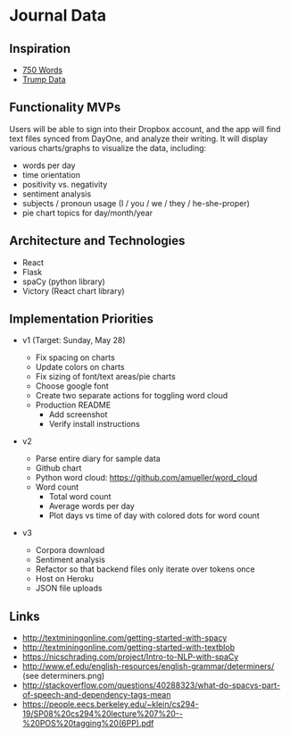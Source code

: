 # Journal Data

## Inspiration

- [750 Words][750words]
- [Trump Data][trumpdata]

[750words]: http://750words.com/
[trumpdata]: http://www.trumpdata.org/

## Functionality MVPs

Users will be able to sign into their Dropbox account, and the app will find text files synced from DayOne, and analyze their writing.  It will display various charts/graphs to visualize the data, including:

- words per day
- time orientation
- positivity vs. negativity
- sentiment analysis
- subjects / pronoun usage (I / you / we / they / he-she-proper)
- pie chart topics for day/month/year

## Architecture and Technologies

- React
- Flask
- spaCy (python library)
- Victory (React chart library)

## Implementation Priorities

- v1 (Target: Sunday, May 28)
  + Fix spacing on charts
  + Update colors on charts
  + Fix sizing of font/text areas/pie charts
  + Choose google font
  + Create two separate actions for toggling word cloud
  + Production README
    - Add screenshot
    - Verify install instructions

- v2
  + Parse entire diary for sample data
  + Github chart
  + Python word cloud: https://github.com/amueller/word_cloud
  + Word count
    - Total word count
    - Average words per day
    - Plot days vs time of day with colored dots for word count
    
- v3
  + Corpora download
  + Sentiment analysis
  + Refactor so that backend files only iterate over tokens once
  + Host on Heroku
  + JSON file uploads

## Links
- http://textminingonline.com/getting-started-with-spacy
- http://textminingonline.com/getting-started-with-textblob
- https://nicschrading.com/project/Intro-to-NLP-with-spaCy
- http://www.ef.edu/english-resources/english-grammar/determiners/ (see determiners.png)
- http://stackoverflow.com/questions/40288323/what-do-spacys-part-of-speech-and-dependency-tags-mean
- https://people.eecs.berkeley.edu/~klein/cs294-19/SP08%20cs294%20lecture%207%20--%20POS%20tagging%20(6PP).pdf
